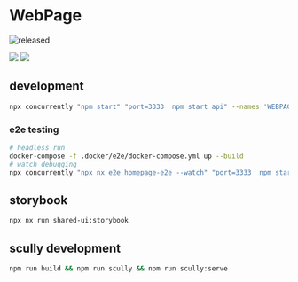 # WebPage

![released](https://github.com/MSakamaki/scully-homepage/workflows/Deploy%20to%20Firebase%20Hosting%20on%20merge/badge.svg)

[![](https://img.shields.io/badge/AccessTo-BLOG-blue)](https://wot.mihirogi.org/)
[![](https://img.shields.io/badge/AccessTo-LightHouseServer-blue)](https://still-island-43535.herokuapp.com/app/projects/scully-homepage/dashboard)

## development

```sh
npx concurrently "npm start" "port=3333  npm start api" --names 'WEBPAGE,API'
```

### e2e testing

```sh
# headless run
docker-compose -f .docker/e2e/docker-compose.yml up --build
# watch debugging
npx concurrently "npx nx e2e homepage-e2e --watch" "port=3333  npm start api" --names 'E2E,API'
```

## storybook

```sh
npx nx run shared-ui:storybook
```

## scully development

```sh
npm run build && npm run scully && npm run scully:serve
```
